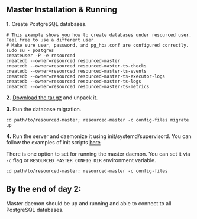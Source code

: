 ## Master Installation & Running

**1.** Create PostgreSQL databases.

```
# This example shows you how to create databases under resourced user. Feel free to use a different user.
# Make sure user, password, and pg_hba.conf are configured correctly.
sudo su - postgres
createuser -P -e resourced
createdb --owner=resourced resourced-master
createdb --owner=resourced resourced-master-ts-checks
createdb --owner=resourced resourced-master-ts-events
createdb --owner=resourced resourced-master-ts-executor-logs
createdb --owner=resourced resourced-master-ts-logs
createdb --owner=resourced resourced-master-ts-metrics
```

**2.** [Download the tar.gz](https://github.com/resourced/resourced-master/releases) and unpack it.

**3.** Run the database migration.

```
cd path/to/resourced-master; resourced-master -c config-files migrate up
```

**4.** Run the server and daemonize it using init/systemd/supervisord. You can follow the examples of init scripts [here](https://github.com/resourced/resourced-master/tree/master/scripts/init)

There is one option to set for running the master daemon. You can set it via `-c` flag or `RESOURCED_MASTER_CONFIG_DIR` environment variable.

```
cd path/to/resourced-master; resourced-master -c config-files
```

## By the end of day 2:

Master daemon should be up and running and able to connect to all PostgreSQL databases.
